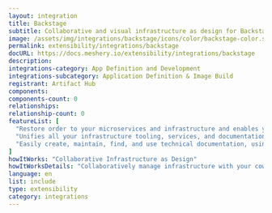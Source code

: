 ```yaml
---
layout: integration
title: Backstage
subtitle: Collaborative and visual infrastructure as design for Backstage
image: /assets/img/integrations/backstage/icons/color/backstage-color.svg
permalink: extensibility/integrations/backstage
docURL: https://docs.meshery.io/extensibility/integrations/backstage
description: 
integrations-category: App Definition and Development
integrations-subcategory: Application Definition & Image Build
registrant: Artifact Hub
components: 
components-count: 0
relationships: 
relationship-count: 0
featureList: [
  "Restore order to your microservices and infrastructure and enables your product teams to ship high-quality code quickly — without compromising autonomy.",
  "Unifies all your infrastructure tooling, services, and documentation to create a streamlined development environment from end to end.",
  "Easily create, maintain, find, and use technical documentation, using a docs like code approach"
]
howItWorks: "Collaborative Infrastructure as Design"
howItWorksDetails: "Collaboratively manage infrastructure with your coworkers synchronously sharing the same designs."
language: en
list: include
type: extensibility
category: integrations
---
```

